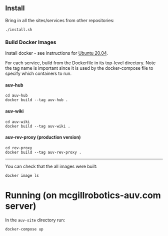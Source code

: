 ## Install

Bring in all the sites/services from other repositories:

```
./install.sh
```

### Build Docker Images

Install docker - see instructions for [Ubuntu 20.04](https://www.digitalocean.com/community/tutorials/how-to-install-and-use-docker-on-ubuntu-20-04).

For each service, build from the Dockerfile in its top-level directory. Note
the tag name is important since it is used by the docker-compose file to 
specify which containers to run.

#### auv-hub

```
cd auv-hub
docker build --tag auv-hub .
```

#### auv-wiki

```
cd auv-wiki
docker build --tag auv-wiki .
```

#### auv-rev-proxy (production version)

```
cd rev-proxy
docker build --tag auv-rev-proxy .
```

---

You can check that the all images were built:

```
docker image ls
```

# Running (on mcgillrobotics-auv.com server)

In the `auv-site` directory run:

```
docker-compose up
```
